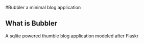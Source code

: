 #Bubbler
a minimal blog application

## What is Bubbler

A sqlite powered thumble blog application modeled after Flaskr



